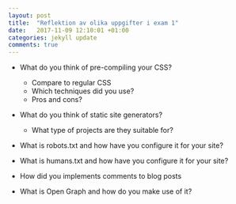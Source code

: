 ```yaml
---
layout: post
title:  "Reflektion av olika uppgifter i exam 1"
date:   2017-11-09 12:10:01 +01:00
categories: jekyll update
comments: true
---
```


* What do you think of pre-compiling your CSS?
    * Compare to regular CSS
    * Which techniques did you use?
    * Pros and cons?

* What do you think of static site generators?
    * What type of projects are they suitable for?

* What is robots.txt and how have you configure it for your site?

* What is humans.txt and how have you configure it for your site?

* How did you implements comments to blog posts

* What is Open Graph and how do you make use of it?